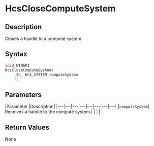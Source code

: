 # HcsCloseComputeSystem

## Description
Closes a handle to a compute system

## Syntax

```cpp
void WINAPI
HcsCloseComputeSystem(
    _In_ HCS_SYSTEM computeSystem
    );

```

## Parameters
|Parameter     |Description|
|---|---|---|---|---|---|---|---| 
|`computeSystem`| Receives a handle to the compute system.|
|    |    | 



## Return Values
None